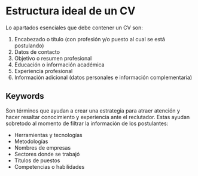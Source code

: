# Estructura ideal de un CV

Lo apartados esenciales que debe contener un CV son:

1. Encabezado o título (con profesión y/o puesto al cual se está postulando)
2. Datos de contacto
3. Objetivo o resumen profesional
4. Educación o información académica
5. Experiencia profesional
6. Información adicional (datos personales e información complementaria)

## Keywords

Son términos que ayudan a crear una estrategia para atraer atención y hacer resaltar conocimiento y experiencia ante el reclutador. Estas ayudan sobretodo al momento de filtrar la información de los postulantes:

- Herramientas y tecnologías
- Metodologías
- Nombres de empresas
- Sectores donde se trabajó
- Títulos de puestos
- Competencias o habilidades

